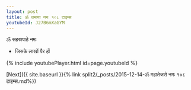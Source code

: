 ```yaml
---
layout: post
title: ॐ क्षमाया नमः १०८ टाइम्स
youtubeId: J27B6mXaGYM
---
```

 
 
 ॐ सहस्रपाठे नमः  
 
 -  जिसके लाखों पैर हों 
 
  
 
  
 
 
 
 
 
 


{% include youtubePlayer.html id=page.youtubeId %}
 
[Next]({{ site.baseurl }}{% link  split2/_posts/2015-12-14-ॐ महातेजसे नमः १०८ टाइम्स.md%})
 
